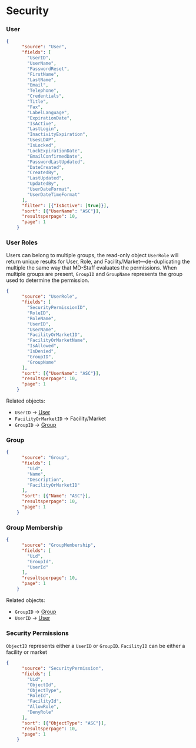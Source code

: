 # Security

### User
    
    
```json
{
      "source": "User",
      "fields": [
        "UserID",
        "UserName",
        "PasswordReset",
        "FirstName",
        "LastName",
        "Email",
        "Telephone",
        "Credentials",
        "Title",
        "Fax",
        "LabelLanguage",
        "ExpirationDate",
        "IsActive",
        "LastLogin",
        "InactivityExpiration",
        "UsesLDAP",
        "IsLocked",
        "LockExpirationDate",
        "EmailConfirmedDate",
        "PasswordLastUpdated",
        "DateCreated",
        "CreatedBy",
        "LastUpdated",
        "UpdatedBy",
        "UserDateFormat",
        "UserDateTimeFormat"
      ],
      "filter": [{"IsActive": [true]}],
      "sort": [{"UserName": "ASC"}],
      "resultsperpage": 10,
      "page": 1
    }
```
    

### User Roles

Users can belong to multiple groups, the read-only object `UserRole` will return unique results for User, Role, and Facility/Market—de-duplicating the multiple the same way that MD-Staff evaluates the permissions. When multiple groups are present, `GroupID` and `GroupName` represents the group used to determine the permission.
    
    
```json
{
      "source": "UserRole",
      "fields": [
        "SecurityPermissionID",
        "RoleID",
        "RoleName",
        "UserID",
        "UserName",
        "FacilityOrMarketID",
        "FacilityOrMarketName",
        "IsAllowed",
        "IsDenied",
        "GroupID",
        "GroupName"
      ],
      "sort": [{"UserName": "ASC"}],
      "resultsperpage": 10,
      "page": 1
    }
```
    

Related objects:

  * `UserID` → [User](https://support.asm-inc.com/hc/en-us/articles/360049346594-Query-Endpoint#user-content-user)
  * `FacilityOrMarketID` → Facility/Market
  * `GroupID` → [Group](https://support.asm-inc.com/hc/en-us/articles/360049346594-Query-Endpoint#user-content-group)

### Group
    
    
```json
{
      "source": "Group",
      "fields": [
        "Uid",
        "Name",
        "Description",
        "FacilityOrMarketID"
      ],
      "sort": [{"Name": "ASC"}],
      "resultsperpage": 10,
      "page": 1
    }
```
    

### Group Membership
    
    
```json
{
      "source": "GroupMembership",
      "fields": [
        "Uid",
        "GroupId",
        "UserId"
      ],
      "resultsperpage": 10,
      "page": 1
    }
```
    

Related objects:

  * `GroupID` → [Group](https://support.asm-inc.com/hc/en-us/articles/360049346594-Query-Endpoint#user-content-group)
  * `UserID` → [User](https://support.asm-inc.com/hc/en-us/articles/360049346594-Query-Endpoint#user-content-user)

### Security Permissions

`ObjectID` represents either a `UserID` or `GroupID`. `FacilityID` can be either a facility or market
    
    
```json
{
      "source": "SecurityPermission",
      "fields": [
        "Uid",
        "ObjectId",
        "ObjectType",
        "RoleId",
        "FacilityId",
        "AllowRole",
        "DenyRole"
      ],
      "sort": [{"ObjectType": "ASC"}],
      "resultsperpage": 10,
      "page": 1
    }
```